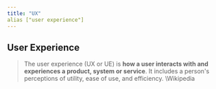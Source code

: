 ```yaml
---
title: "UX"
alias ["user experience"]
---
```


## User Experience

>The user experience (UX or UE) is **how a user interacts with and experiences a product, system or service**. It includes a person's perceptions of utility, ease of use, and efficiency.
\Wikipedia

